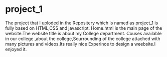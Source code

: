 # project_1
 The project that I uploded in the Repositery which is named as project_1 is fully based on HTML,CSS and javascript.
    Home.html is the main page of the website.The website title is about my College department.
    Couses available in our college ,about the college,Sourrounding of the college attached with many pictures and videos.Its really nice
    Experince to design a weebsite.I enjoyed it.
